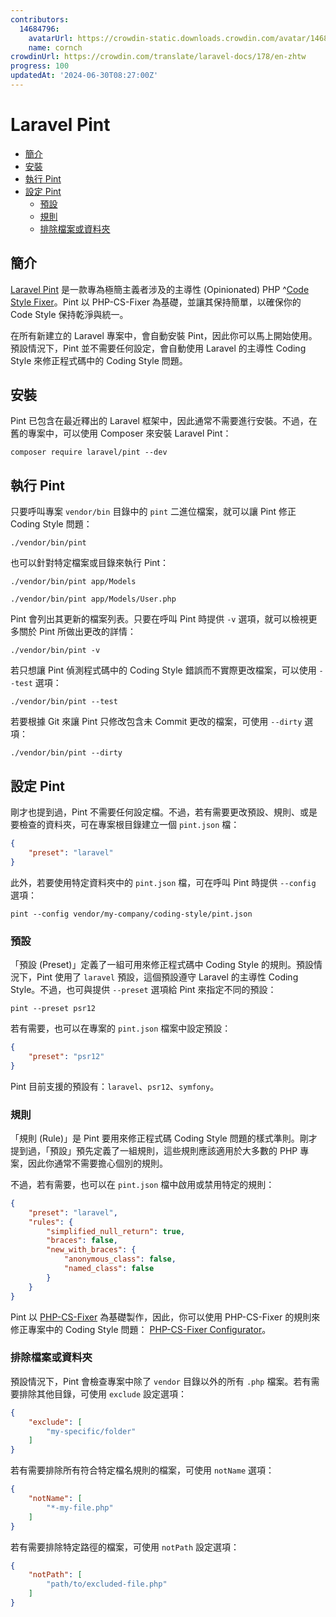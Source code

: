 ```yaml
---
contributors:
  14684796:
    avatarUrl: https://crowdin-static.downloads.crowdin.com/avatar/14684796/medium/60f7dc21ec0bf9cfcb61983640bb4809_default.png
    name: cornch
crowdinUrl: https://crowdin.com/translate/laravel-docs/178/en-zhtw
progress: 100
updatedAt: '2024-06-30T08:27:00Z'
---
```


# Laravel Pint

- [簡介](#introduction)
- [安裝](#installation)
- [執行 Pint](#running-pint)
- [設定 Pint](#configuring-pint)
   - [預設](#presets)
   - [規則](#rules)
   - [排除檔案或資料夾](#excluding-files-or-folders)

<a name="introduction"></a>

## 簡介

[Laravel Pint](https://github.com/laravel/pint) 是一款專為極簡主義者涉及的主導性 (Opinionated) PHP ^[Code Style Fixer](程式碼風格修正程式)。Pint 以 PHP-CS-Fixer 為基礎，並讓其保持簡單，以確保你的 Code Style 保持乾淨與統一。

在所有新建立的 Laravel 專案中，會自動安裝 Pint，因此你可以馬上開始使用。預設情況下，Pint 並不需要任何設定，會自動使用 Laravel 的主導性 Coding Style 來修正程式碼中的 Coding Style 問題。

<a name="installation"></a>

## 安裝

Pint 已包含在最近釋出的 Laravel 框架中，因此通常不需要進行安裝。不過，在舊的專案中，可以使用 Composer 來安裝 Laravel Pint：

```shell
composer require laravel/pint --dev
```

<a name="running-pint"></a>

## 執行 Pint

只要呼叫專案 `vendor/bin` 目錄中的 `pint` 二進位檔案，就可以讓 Pint 修正 Coding Style 問題：

```shell
./vendor/bin/pint
```

也可以針對特定檔案或目錄來執行 Pint：

```shell
./vendor/bin/pint app/Models

./vendor/bin/pint app/Models/User.php
```

Pint 會列出其更新的檔案列表。只要在呼叫 Pint 時提供 `-v` 選項，就可以檢視更多關於 Pint 所做出更改的詳情：

```shell
./vendor/bin/pint -v
```

若只想讓 Pint 偵測程式碼中的 Coding Style 錯誤而不實際更改檔案，可以使用 `--test` 選項：

```shell
./vendor/bin/pint --test
```

若要根據 Git 來讓 Pint 只修改包含未 Commit 更改的檔案，可使用 `--dirty` 選項：

```shell
./vendor/bin/pint --dirty
```

<a name="configuring-pint"></a>

## 設定 Pint

剛才也提到過，Pint 不需要任何設定檔。不過，若有需要更改預設、規則、或是要檢查的資料夾，可在專案根目錄建立一個 `pint.json` 檔：

```json
{
    "preset": "laravel"
}
```

此外，若要使用特定資料夾中的 `pint.json` 檔，可在呼叫 Pint 時提供 `--config` 選項：

```shell
pint --config vendor/my-company/coding-style/pint.json
```

<a name="presets"></a>

### 預設

「預設 (Preset)」定義了一組可用來修正程式碼中 Coding Style 的規則。預設情況下，Pint 使用了 `laravel` 預設，這個預設遵守 Laravel 的主導性 Coding Style。不過，也可與提供 `--preset` 選項給 Pint 來指定不同的預設：

```shell
pint --preset psr12
```

若有需要，也可以在專案的 `pint.json` 檔案中設定預設：

```json
{
    "preset": "psr12"
}
```

Pint 目前支援的預設有：`laravel`、`psr12`、`symfony`。

<a name="rules"></a>

### 規則

「規則 (Rule)」是 Pint 要用來修正程式碼 Coding Style 問題的樣式準則。剛才提到過，「預設」預先定義了一組規則，這些規則應該適用於大多數的 PHP 專案，因此你通常不需要擔心個別的規則。

不過，若有需要，也可以在 `pint.json` 檔中啟用或禁用特定的規則：

```json
{
    "preset": "laravel",
    "rules": {
        "simplified_null_return": true,
        "braces": false,
        "new_with_braces": {
            "anonymous_class": false,
            "named_class": false
        }
    }
}
```

Pint 以 [PHP-CS-Fixer](https://github.com/FriendsOfPHP/PHP-CS-Fixer) 為基礎製作，因此，你可以使用 PHP-CS-Fixer 的規則來修正專案中的 Coding Style 問題： [PHP-CS-Fixer Configurator](https://mlocati.github.io/php-cs-fixer-configurator)。

<a name="excluding-files-or-folders"></a>

### 排除檔案或資料夾

預設情況下，Pint 會檢查專案中除了 `vendor` 目錄以外的所有 `.php` 檔案。若有需要排除其他目錄，可使用 `exclude` 設定選項：

```json
{
    "exclude": [
        "my-specific/folder"
    ]
}
```

若有需要排除所有符合特定檔名規則的檔案，可使用 `notName` 選項：

```json
{
    "notName": [
        "*-my-file.php"
    ]
}
```

若有需要排除特定路徑的檔案，可使用 `notPath` 設定選項：

```json
{
    "notPath": [
        "path/to/excluded-file.php"
    ]
}
```
